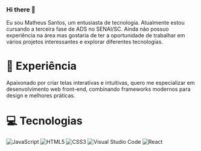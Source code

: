 ### Hi there 👋

Eu sou Matheus Santos, um entusiasta de tecnologia. Atualmente estou cursando a terceira fase de ADS no SENAI/SC.
Ainda não possuo experiência na área mas gostaria de ter a oportunidade de trabalhar em vários projetos interessantes e explorar diferentes tecnologias.

# 🚀 Experiência
Apaixonado por criar telas interativas e intuitivas, quero me especializar em desenvolvimento web front-end, combinando frameworks modernos para design e melhores práticas.

# 💻 Tecnologias
![JavaScript](https://img.shields.io/badge/javascript-%23323330.svg?style=for-the-badge&logo=javascript&logoColor=%23F7DF1E)
![HTML5](https://img.shields.io/badge/html5-%23E34F26.svg?style=for-the-badge&logo=html5&logoColor=white)
![CSS3](https://img.shields.io/badge/css3-%231572B6.svg?style=for-the-badge&logo=css3&logoColor=white)
![Visual Studio Code](https://img.shields.io/badge/Visual%20Studio%20Code-0078d7.svg?style=for-the-badge&logo=visual-studio-code&logoColor=white)
![React](https://img.shields.io/badge/react-%2320232a.svg?style=for-the-badge&logo=react&logoColor=%2361DAFB)

